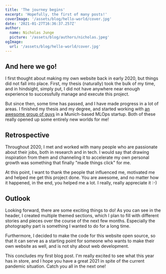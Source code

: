 ```yaml
---
title: 'The journey begins'
excerpt: 'Hopefully, the first of many posts!'
coverImage: '/assets/blog/hello-world/cover.jpg'
date: '2021-01-27T16:36:37.257Z'
author:
  name: Nicholas Junge
  picture: '/assets/blog/authors/nicholas.jpeg'
ogImage:
  url: '/assets/blog/hello-world/cover.jpg'
---
```


## And here we go!

I first thought about making my own website back in early 2020, but things did not fall into place. First, my thesis (naturally) took the bulk of my time, and in hindsight, simply put, I did not have anywhere near enough experience to successfully manage and execute this project.

But since then, some time has passed, and I have made progress in a lot of areas. I finished my thesis and my degree, and started working with [an awesome group of guys](https://maiot.io/) in a Munich-based MLOps startup. Both of these really opened up some entirely new worlds for me!

## Retrospective

Throughout 2020, I met and worked with many people who are passionate about their jobs, both in research and in tech. I would say that drawing inspiration from them and channeling it to accelerate my own personal growth was something that finally "made things click" for me.

At this point, I want to thank the people that influenced me, motivated me and helped me get this project done. You are awesome, and no matter how it happened, in the end, you helped me a lot. I really, really appreciate it :-)

## Outlook

Looking forward, there are some exciting things to do! As you can see in the header, I created multiple themed sections, which I plan to fill with different stories and pieces over the course of the next few months.
Especially the photography part is something I wanted to do for a long time.

Furthermore, I decided to make the code for this website open source, so that it can serve as a starting point for someone who wants to make their own website as well, and is not shy about web development. 

This concludes my first blog post. I'm really excited to see what this year has in store, and I hope you have a great 2021 in spite of the current pandemic situation. Catch you all in the next one!
